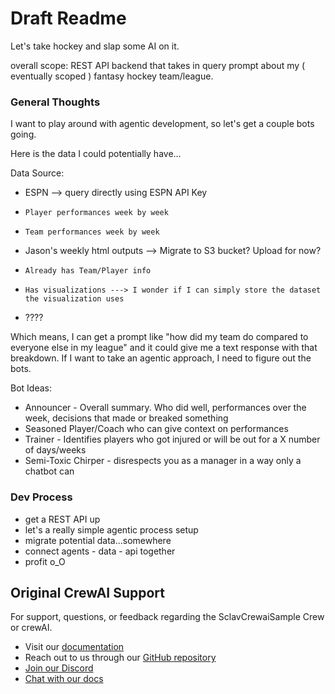# Draft Readme 

Let's take hockey and slap some AI on it. 

overall scope: REST API backend that takes in query prompt about my ( eventually scoped ) fantasy hockey team/league. 

### General Thoughts

I want to play around with agentic development, so let's get a couple bots going. 

Here is the data I could potentially have...

Data Source:
- ESPN --> query directly using ESPN API Key
-     Player performances week by week
-     Team performances week by week
- Jason's weekly html outputs --> Migrate to S3 bucket? Upload for now?
-     Already has Team/Player info
-     Has visualizations ---> I wonder if I can simply store the dataset the visualization uses
- ????

Which means, I can get a prompt like "how did my team do compared to everyone else in my league" and it could give me a text response with that breakdown. If I want to take an agentic approach, I need to figure out the bots.

Bot Ideas: 
- Announcer - Overall summary. Who did well, performances over the week, decisions that made or breaked something
- Seasoned Player/Coach who can give context on performances
- Trainer - Identifies players who got injured or will be out for a X number of days/weeks
- Semi-Toxic Chirper - disrespects you as a manager in a way only a chatbot can

### Dev Process

- get a REST API up
- let's a really simple agentic process setup
- migrate potential data...somewhere
- connect agents - data - api together
- profit o_O

## Original CrewAI Support

For support, questions, or feedback regarding the SclavCrewaiSample Crew or crewAI.
- Visit our [documentation](https://docs.crewai.com)
- Reach out to us through our [GitHub repository](https://github.com/joaomdmoura/crewai)
- [Join our Discord](https://discord.com/invite/X4JWnZnxPb)
- [Chat with our docs](https://chatg.pt/DWjSBZn)
